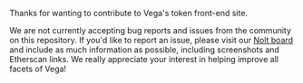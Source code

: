 Thanks for wanting to contribute to Vega's token front-end site. 

We are not currently accepting bug reports and issues from the community on this repository. If you'd like to report an issue, please visit our [Nolt board](https://vega-testnet.nolt.io) and include as much information as possible, including screenshots and Etherscan links. We really appreciate your interest in helping improve all facets of Vega!  
